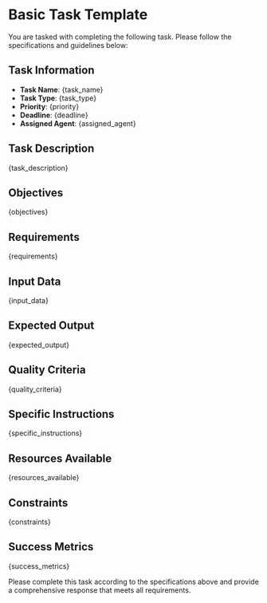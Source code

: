 # Basic Task Template

You are tasked with completing the following task. Please follow the specifications and guidelines below:

## Task Information
- **Task Name**: {task_name}
- **Task Type**: {task_type}
- **Priority**: {priority}
- **Deadline**: {deadline}
- **Assigned Agent**: {assigned_agent}

## Task Description
{task_description}

## Objectives
{objectives}

## Requirements
{requirements}

## Input Data
{input_data}

## Expected Output
{expected_output}

## Quality Criteria
{quality_criteria}

## Specific Instructions
{specific_instructions}

## Resources Available
{resources_available}

## Constraints
{constraints}

## Success Metrics
{success_metrics}

Please complete this task according to the specifications above and provide a comprehensive response that meets all requirements. 